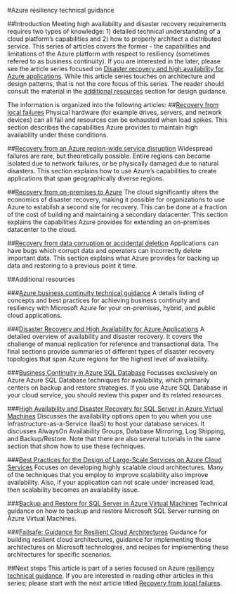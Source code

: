 <properties
   pageTitle="Resiliency technical guidance index | Microsoft Azure"
   description="Index of technical articles on understanding and designing resilient, highly available, fault tolerant applications as well as planning for disaster recovery and business continuity"
   services=""
   documentationCenter="na"
   authors="adamglick"
   manager="hongfeig"
   editor=""/>

<tags
   ms.service="resiliency"
   ms.devlang="na"
   ms.topic="article"
   ms.tgt_pltfrm="na"
   ms.workload="na"
   ms.date="05/13/2016"
   ms.author="patw;jroth;aglick"/>

#Azure resiliency technical guidance

##Introduction
Meeting high availability and disaster recovery requirements requires two types of knowledge: 1) detailed technical understanding of a cloud platform’s capabilities and 2) how to properly architect a distributed service. This series of articles covers the former - the capabilities and limitations of the Azure platform with respect to resiliency (sometimes refered to as business continuity). If you are interested in the later, please see the article series focused on [Disaster recovery and high availability for Azure applications](https://aka.ms/drtechguide). While this article series touches on architecture and design patterns, that is not the core focus of this series. The reader should consult the material in the [additional resources](#additional-resources) section for design guidance.

The information is organized into the following articles:
##[Recovery from local failures](./resiliency-technical-guidance-recovery-local-failures.md)
Physical hardware (for example drives, servers, and network devices) can all fail and resources can be exhausted when load spikes. This section describes the capabilities Azure provides to maintain high availability under these conditions.

##[Recovery from an Azure region-wide service disruption](./resiliency-technical-guidance-recovery-loss-azure-region.md)
Widespread failures are rare, but theoretically possible. Entire regions can become isolated due to network failures, or be physically damaged due to natural disasters. This section explains how to use Azure’s capabilities to create applications that span geographically diverse regions.

##[Recovery from on-premises to Azure](./resiliency-technical-guidance-recovery-on-premises-azure.md)
The cloud significantly alters the economics of disaster recovery, making it possible for organizations to use Azure to establish a second site for recovery. This can be done at a fraction of the cost of building and maintaining a secondary datacenter. This section explains the capabilities Azure provides for extending an on-premises datacenter to the cloud.

##[Recovery from data corruption or accidental deletion](./resiliency-technical-guidance-recovery-data-corruption.md)
Applications can have bugs which corrupt data and operators can incorrectly delete important data. This section explains what Azure provides for backing up data and restoring to a previous point it time.

##Additional resources

###[Azure business continuity technical guidance](./resiliency-technical-guidance.md)
A details listing of concepts and best practices for achieving business continuity and resiliency with Microsoft Azure for your on-premises, hybrid, and public cloud applications.

###[Disaster Recovery and High Availability for Azure Applications](./resiliency-disaster-recovery-high-availability-azure-applications.md)
A detailed overview of availability and disaster recovery. It covers the challenge of manual replication for reference and transactional data. The final sections provide summaries of different types of disaster recovery topologies that span Azure regions for the highest level of availability.

###[Business Continuity in Azure SQL Database](../sql-database/sql-database-business-continuity.md)
Focusses exclusively on Azure Azure SQL Database techniques for availability, which primarily centers on backup and restore strategies. If you use Azure SQL Database in your cloud service, you should review this paper and its related resources.

###[High Availability and Disaster Recovery for SQL Server in Azure Virtual Machines](../virtual-machines/virtual-machines-windows-sql-high-availability-dr.md)
Discusses the availability options open to you when you use Infrastructure-as-a-Service (IaaS) to host your database services. It discusses AlwaysOn Availability Groups, Database Mirroring, Log Shipping, and Backup/Restore. Note that there are also several tutorials in the same section that show how to use these techniques.

###[Best Practices for the Design of Large-Scale Services on Azure Cloud Services](https://azure.microsoft.com//blog/best-practices-for-designing-large-scale-services-on-windows-azure/)
Focuses on developing highly scalable cloud architectures. Many of the techniques that you employ to improve scalability also improve availability. Also, if your application can not scale under increased load, then scalability becomes an availability issue.

###[Backup and Restore for SQL Server in Azure Virtual Machines](../virtual-machines/virtual-machines-windows-sql-backup-recovery.md)
Technical guidance on how to backup and restore Microsoft SQL Server running on Azure Virtual Machines.

###[Failsafe: Guidance for Resilient Cloud Architectures](https://channel9.msdn.com/Series/FailSafe)
Guidance for building resilient cloud architectures, guidance for implementing those architectures on Microsoft technologies, and recipes for implementing these architectures for specific scenarios.

##Next steps
This article is part of a series focused on Azure [resiliency technical guidance](./resiliency-technical-guidance.md). If you are interested in reading other articles in this series; please start with the next article titled [Recovery from local failures](./resiliency-technical-guidance-recovery-local-failures.md).
